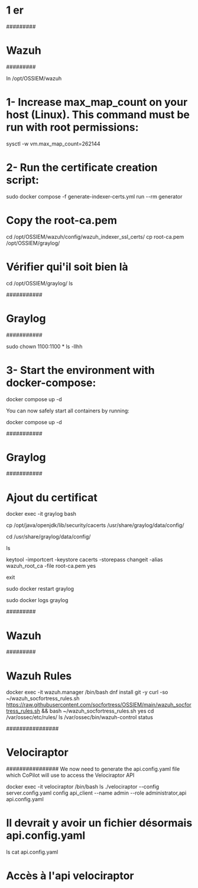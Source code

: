 

#                       1 er 

  #########
  # Wazuh #
  #########

In /opt/OSSIEM/wazuh

# 1- Increase max_map_count on your host (Linux). This command must be run with root permissions:
sysctl -w vm.max_map_count=262144

# 2- Run the certificate creation script:
sudo docker compose -f generate-indexer-certs.yml run --rm generator

# Copy the root-ca.pem
cd /opt/OSSIEM/wazuh/config/wazuh_indexer_ssl_certs/
cp root-ca.pem /opt/OSSIEM/graylog/

# Vérifier qui'il soit bien là 
cd /opt/OSSIEM/graylog/
ls

  ###########
  # Graylog #
  ###########

sudo chown 1100:1100 *
ls -llhh

# 3- Start the environment with docker-compose:

docker compose up -d










You can now safely start all containers by running:

docker compose up -d


###########
# Graylog #
###########

# Ajout du certificat

docker exec -it graylog bash

cp /opt/java/openjdk/lib/security/cacerts /usr/share/graylog/data/config/

cd /usr/share/graylog/data/config/

ls 

keytool -importcert -keystore cacerts -storepass changeit -alias wazuh_root_ca -file root-ca.pem
        yes

exit

sudo docker restart graylog

sudo docker logs graylog


#########
# Wazuh #
#########

# Wazuh Rules

docker exec -it wazuh.manager /bin/bash
dnf install git -y
curl -so ~/wazuh_socfortress_rules.sh https://raw.githubusercontent.com/socfortress/OSSIEM/main/wazuh_socfortress_rules.sh && bash ~/wazuh_socfortress_rules.sh
        yes
cd /var/ossec/etc/rules/
ls
/var/ossec/bin/wazuh-control status


  ################
  # Velociraptor #
  ################
We now need to generate the api.config.yaml file which CoPilot will use to access the Velociraptor API

docker exec -it velociraptor /bin/bash
ls
./velociraptor --config server.config.yaml config api_client --name admin --role administrator,api api.config.yaml
# Il devrait y avoir un fichier désormais api.config.yaml
ls 
cat api.config.yaml

# Accès à l'api velociraptor